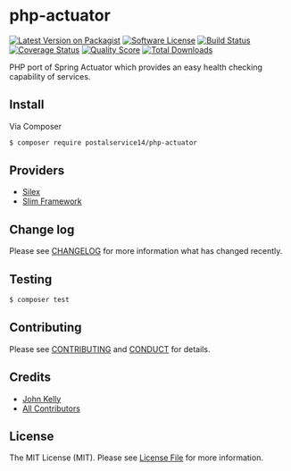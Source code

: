 # php-actuator

[![Latest Version on Packagist][ico-version]][link-packagist]
[![Software License][ico-license]](LICENSE.md)
[![Build Status][ico-travis]][link-travis]
[![Coverage Status][ico-scrutinizer]][link-scrutinizer]
[![Quality Score][ico-code-quality]][link-code-quality]
[![Total Downloads][ico-downloads]][link-downloads]

PHP port of Spring Actuator which provides an easy health checking capability of services.

## Install

Via Composer

``` bash
$ composer require postalservice14/php-actuator
```

## Providers

* [Silex](http://github.com/postalservice14/php-actuator-silex-provider)
* [Slim Framework](https://github.com/postalservice14/php-actuator-slim-provider)

## Change log

Please see [CHANGELOG](CHANGELOG.md) for more information what has changed recently.

## Testing

``` bash
$ composer test
```

## Contributing

Please see [CONTRIBUTING](CONTRIBUTING.md) and [CONDUCT](CONDUCT.md) for details.

## Credits

- [John Kelly][link-author]
- [All Contributors][link-contributors]

## License

The MIT License (MIT). Please see [License File](LICENSE.md) for more information.

[ico-version]: https://img.shields.io/packagist/v/postalservice14/php-actuator.svg?style=flat-square
[ico-license]: https://img.shields.io/badge/license-MIT-brightgreen.svg?style=flat-square
[ico-travis]: https://img.shields.io/travis/postalservice14/php-actuator/master.svg?style=flat-square
[ico-scrutinizer]: https://img.shields.io/scrutinizer/coverage/g/postalservice14/php-actuator.svg?style=flat-square
[ico-code-quality]: https://img.shields.io/scrutinizer/g/postalservice14/php-actuator.svg?style=flat-square
[ico-downloads]: https://img.shields.io/packagist/dt/postalservice14/php-actuator.svg?style=flat-square

[link-packagist]: https://packagist.org/packages/postalservice14/php-actuator
[link-travis]: https://travis-ci.org/postalservice14/php-actuator
[link-scrutinizer]: https://scrutinizer-ci.com/g/postalservice14/php-actuator/code-structure
[link-code-quality]: https://scrutinizer-ci.com/g/postalservice14/php-actuator
[link-downloads]: https://packagist.org/packages/postalservice14/php-actuator
[link-author]: https://github.com/postalservice14
[link-contributors]: ../../contributors

